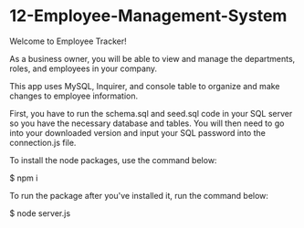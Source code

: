 # 12-Employee-Management-System

Welcome to Employee Tracker!

As a business owner, you will be able to view and manage the departments, roles, and employees in your company.

This app uses MySQL, Inquirer, and console table to organize and make changes to employee information.

First, you have to run the schema.sql and seed.sql code in your SQL server so you have the necessary database and tables. You will then need to go into your downloaded version and input your SQL password into the connection.js file. 

To install the node packages, use the command below:

$ npm i

To run the package after you've installed it, run the command below:

$ node server.js